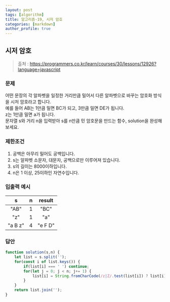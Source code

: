 ```yaml
---
layout: post
tags: [algorithm]
title: 알고리즘-19, 시저 암호
categories: [markdown]
author_profile: true
---
```


## 시저 암호
> 출처 : <https://programmers.co.kr/learn/courses/30/lessons/12926?language=javascript>

### 문제  
어떤 문장의 각 알파벳을 일정한 거리만큼 밀어서 다른 알파벳으로 바꾸는 암호화 방식을 시저 암호라고 합니다.  
예를 들어 AB는 1만큼 밀면 BC가 되고, 3만큼 밀면 DE가 됩니다.  
z는 1만큼 밀면 a가 됩니다.  
문자열 s와 거리 n을 입력받아 s를 n만큼 민 암호문을 만드는 함수, solution을 완성해 보세요.

### 제한조건  
1. 공백은 아무리 밀어도 공백입니다.  
2. s는 알파벳 소문자, 대문자, 공백으로만 이루어져 있습니다.  
3. s의 길이는 8000이하입니다.  
4. n은 1 이상, 25이하인 자연수입니다.

### 입출력 예시 
| s | n | result |
| :--: | :--: | :--: |
| "AB" | 1 | "BC" |
| "z" | 1 | "a" |
| "a B z" | 4 | "e F D" |

### 답안  
``` javascript
function solution(s,n) {
	let list = s.split('');
	for(const i of list.keys()) {
		if(list[i] === ' ') continue;
		for(let j = 0; j < n; j+= 1) {
			list[i] = String.fromCharCode(/z|Z/.test(list[i]) ? list[i].charCodeAt()-25 : list[i].charCodeAt()+1);
        }
    }
	return list.join('');
}
```
